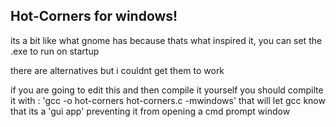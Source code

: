 ## Hot-Corners for windows!
its a bit like what gnome has because thats what inspired it, you can set the .exe to run on startup

there are alternatives but i couldnt get them to work

if you are going to edit this and then compile it yourself you should compilte it with : 'gcc -o hot-corners hot-corners.c -mwindows'
that will let gcc know that its a 'gui app' preventing it from opening a cmd prompt window
